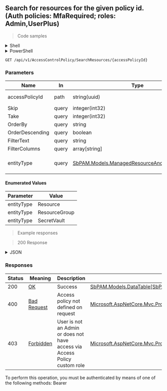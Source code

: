 
## Search for resources for the given policy id. (Auth policies: MfaRequired; roles: Admin,UserPlus)

<a id="opIdSearchResourcesAsync"></a>

> Code samples

<details><summary>Shell</summary>


```shell
# You can also use wget
curl -X GET /api/v1/AccessControlPolicy/SearchResources/{accessPolicyId} \
  -H 'Accept: application/json' \
  -H 'Authorization: Bearer TOKEN'

```


</details>

<details><summary>PowerShell</summary>


```powershell
# PowerShell example

$NPSUrl = "https://localhost:6500"

$Login = @{
    Login = "User"
    Password = "Password"
}
# Cookie container for multi-factor authentication
$WebSession = New-Object Microsoft.PowerShell.Commands.WebRequestSession
$Token = Invoke-RestMethod -Uri "$($NPSUrl)/signinBody" -Method POST -Body (ConvertTo-Json $Login) -WebSession $WebSession -ContentType "application/json"
$Token = Invoke-RestMethod -Uri "$($NPSUrl)/signin2fa" -Method Post -Body $MfaCode -Headers @{Authorization = "Bearer $Token"} -WebSession $WebSession -ContentType "application/json"

$Headers = @{
    Authorization = "Bearer $Token"
}
Invoke-RestMethod -Method GET -Uri "$($NPSUrl)/api/v1/AccessControlPolicy/SearchResources/{accessPolicyId} -Headers $Headers -ContentType "application/json"
```


</details>

`GET /api/v1/AccessControlPolicy/SearchResources/{accessPolicyId}`

<h3 id="search-for-resources-for-the-given-policy-id.-(auth-policies:-mfarequired;-roles:-admin,userplus)-parameters">Parameters</h3>

|Name|In|Type|Required|Description|
|---|---|---|---|---|
|accessPolicyId|path|string(uuid)|true|AccessControlPolicy Id|
|Skip|query|integer(int32)|false|none|
|Take|query|integer(int32)|false|none|
|OrderBy|query|string|false|none|
|OrderDescending|query|boolean|false|none|
|FilterText|query|string|false|none|
|FilterColumns|query|array[string]|false|none|
|entityType|query|[SbPAM.Models.ManagedResourceAndGroupEntityType](../Models/sbpam.models.managedresourceandgroupentitytype.md)|false|Resource, ResourceGroup, or SecretVault|

#### Enumerated Values

|Parameter|Value|
|---|---|
|entityType|Resource|
|entityType|ResourceGroup|
|entityType|SecretVault|

> Example responses

> 200 Response

<details><summary>JSON</summary>


```json
{
  "data": [
    {
      "id": "497f6eca-6276-4993-bfeb-53cbbbba6f08",
      "name": "string",
      "platformId": "32a6e381-64f4-4911-86b6-3bf681b64d23",
      "websiteId": "eee0b185-ac19-4fd6-bb45-58b59a8988e9",
      "secretVaultId": "db0fd85f-8294-44b7-b903-b86ddd322de8",
      "azureAdTenantId": "108c7400-79f1-4372-be73-ac37f4e8912c",
      "databaseId": "d0f4f849-8ecf-4909-96bf-7953790e45f9",
      "dnsHostName": "string",
      "activeSessionCount": 0,
      "os": "string",
      "entityType": "Resource"
    }
  ],
  "recordsTotal": 0
}
```


</details>

<h3 id="search-for-resources-for-the-given-policy-id.-(auth-policies:-mfarequired;-roles:-admin,userplus)-responses">Responses</h3>

|Status|Meaning|Description|Schema|
|---|---|---|---|
|200|[OK](https://tools.ietf.org/html/rfc7231#section-6.3.1)|Success|[SbPAM.Models.DataTable[SbPAM.Models.ManagedResourceAndGroupView]](../Models/sbpam.models.datatable_sbpam.models.managedresourceandgroupview.md)|
|400|[Bad Request](https://tools.ietf.org/html/rfc7231#section-6.5.1)|Access policy not defined on request|[Microsoft.AspNetCore.Mvc.ProblemDetails](../Models/microsoft.aspnetcore.mvc.problemdetails.md)|
|403|[Forbidden](https://tools.ietf.org/html/rfc7231#section-6.5.3)|User is not an Admin or does not have access via Access Policy custom role|[Microsoft.AspNetCore.Mvc.ProblemDetails](../Models/microsoft.aspnetcore.mvc.problemdetails.md)|

<aside class="warning">
To perform this operation, you must be authenticated by means of one of the following methods:
Bearer
</aside>


